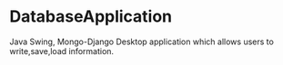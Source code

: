 # DatabaseApplication
Java Swing, Mongo-Django Desktop application which allows users to write,save,load information.
